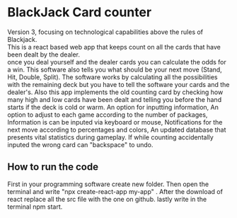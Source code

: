 # BlackJack Card counter
Version 3, focusing on technological capabilities above the rules of Blackjack.<br>
This is a react based web app that keeps count on all the cards that have been dealt by the dealer.<br>
once you deal yourself and the dealer cards you can calculate the odds for a win.
This software also tells you what should be your next move (Stand, Hit, Double, Split).
The software works by calculating all the possibilities with the remaining deck but you have to tell the software your cards and the dealer's.
Also this app implements the old counting card by checking how many high and low cards have been dealt and telling you before the hand starts  if the deck is cold or warm.
An option for inputting information,
An option to adjust to each game according to the number of packages,
Information is can be inputed via keyboard or mouse,
Notifications for the next move according to percentages and colors,
An updated database that presents vital statistics during gameplay.
If while counting accidentally inputed the wrong card can "backspace" to undo.

How to run the code
--------------------
First in your programming software create new folder.
Then open the terminal and write "npx create-react-app my-app" .
After the download of react replace all the src file with the one on github.
lastly write in the terminal npm start.
